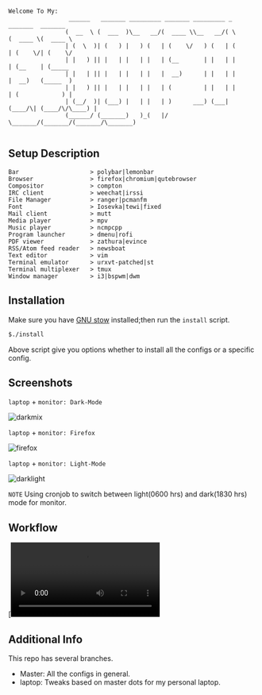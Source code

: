 ```

Welcome To My:
                 ______   _______ _________ _______ _________ _        _______  _______ 
                (  __  \ (  ___  )\__   __/(  ____ \\__   __/( \      (  ____ \(  ____ \
                | (  \  )| (   ) |   ) (   | (    \/   ) (   | (      | (    \/| (    \/
                | |   ) || |   | |   | |   | (__       | |   | |      | (__    | (_____ 
                | |   | || |   | |   | |   |  __)      | |   | |      |  __)   (_____  )
                | |   ) || |   | |   | |   | (         | |   | |      | (            ) |
                | (__/  )| (___) |   | |   | )      ___) (___| (____/\| (____/\/\____) |
                (______/ (_______)   )_(   |/       \_______/(_______/(_______/\_______)
             
```

Setup Description
-----------------
```
Bar                    > polybar|lemonbar
Browser                > firefox|chromium|qutebrowser
Compositor             > compton
IRC client             > weechat|irssi
File Manager           > ranger|pcmanfm
Font                   > Iosevka|tewi|fixed
Mail client            > mutt
Media player           > mpv
Music player           > ncmpcpp
Program launcher       > dmenu|rofi
PDF viewer             > zathura|evince
RSS/Atom feed reader   > newsboat
Text editor            > vim
Terminal emulator      > urxvt-patched|st
Terminal multiplexer   > tmux
Window manager         > i3|bspwm|dwm
```

Installation
------------

Make sure you have [GNU stow] installed;then run the `install` script.

```bash
$./install
```

Above script give you options whether to install all the configs or a
specific config.

Screenshots
-----------

`laptop` + `monitor: Dark-Mode`

![darkmix](https://imgur.com/sbc7Dzi.png)

`laptop` + `monitor: Firefox`

![firefox](https://imgur.com/MvI49mh.png)

`laptop` + `monitor: Light-Mode`

![darklight](https://imgur.com/dFWKwmO.png)

`NOTE` Using cronjob to switch between light(0600 hrs) and dark(1830 hrs) mode for monitor.

Workflow
--------
[![Workflow](https://github.com/cOb4l7/dotfiles/blob/master/workflow.mkv)

Additional Info
---------------
This repo has several branches.

+ Master: All the configs in general.
+ laptop: Tweaks based on master dots for my personal laptop.

[GNU stow]: https://www.gnu.org/s/stow/manual/stow.html
